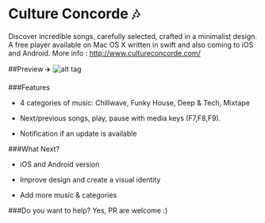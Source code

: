 # Culture Concorde ️🎶
Discover incredible songs, carefully selected, crafted in a minimalist design.  A free player available on Mac OS X written in swift and also coming to iOS and Android. More info : http://www.cultureconcorde.com/




##Preview ✈️
![alt tag](https://github.com/PierreBresson/CultureConcorde/blob/master/Website/img/mock.png)




###Features
* 4 categories of music: Chillwave, Funky House, Deep & Tech, Mixtape

* Next/previous songs, play, pause with media keys (F7,F8,F9).

* Notification if an update is available





###What Next?
* iOS and Android version

* Improve design and create a visual identity

* Add more music & categories






###Do you want to help?
Yes, PR are welcome :)
